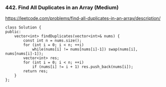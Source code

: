 ### 442. Find All Duplicates in an Array (Medium)

https://leetcode.com/problems/find-all-duplicates-in-an-array/description/

```
class Solution {
public:
    vector<int> findDuplicates(vector<int>& nums) {
        const int n = nums.size();
        for (int i = 0; i < n; ++i) 
            while(nums[i] != nums[nums[i]-1]) swap(nums[i], nums[nums[i]-1]);
        vector<int> res;
        for (int i = 0; i < n; ++i)
            if (nums[i] != i + 1) res.push_back(nums[i]);
        return res;
    }
};
```
